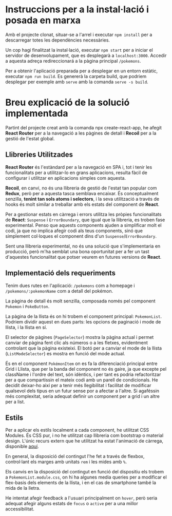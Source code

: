 # Instruccions per a la instal·lació i posada en marxa
Amb el projecte clonat, situar-se a l'arrel i executar `npm install` per a descarregar totes les dependències necessàries.

Un cop hagi finalitzat la instal·lació, executar `npm start` per a iniciar el servidor de desenvolupament, que es desplegarà a `localhost:3000`. Accedir a aquesta adreça redireccionará a la pàgina principal `/pokemons`.

Per a obtenir l'aplicació preparada per a desplegar en un entorn estàtic, executar `npm run build`. Es genererà la carpeta build, que podriem desplegar per exemple amb `serve` amb la comanda `serve -s build`.

# Breu explicació de la solució implementada
Partint del projecte creat amb la comanda npx create-react-app, he afegit **React Router** per a la navegació a les pàgines de detall i **Recoil** per a la gestió de l'estat global.

## Llibreries Utilitzades
**React Router** és l'estàndard per a la navegació en SPA i, tot i tenir les funcionalitats per a utilitzar-lo en grans aplicacions, resulta fàcil de configurar i utilitzar en aplicacions simples com aquesta.

**Recoil**, en canvi, no és una llibreria de gestió de l'estat tan popular com **Redux**, però per a aquesta tasca semblava encaixar. És conceptualment senzilla, **tenint tan sols atoms i selectors**, i la seva utilització a través de hooks és molt similar a treballar amb els estats del component de **React**.

Per a gestionar estats en càrrega i errors utilitza les pròpies funcionalitats de **React**: `Suspense` i `ErrorBoundary`, que igual que la llibreria, es troben fase experimental. Penso que aquests components ajuden a simplificar molt el codi, ja que no implica afegir codi als teus components, sinó que simplement col·loques el component dins d'un `Suspense`/`ErrorBoundary`.

Sent una llibreria experimental, no és una solució que s'implementaria en producció, però m'ha semblat una bona oportunitat per a fer un tast d'aquestes funcionalitat que potser veurem en futures versions de **React**.

## Implementació dels requeriments
Tenim dues rutes en l'aplicació: `/pokemons` com a homepage i `/pokemons/:pokemonName` com a detall del pokémon.

La pàgina de detall és molt senzilla, composada només pel component `Pokemon` i `PokeButton`.

La pàgina de la llista és on hi trobem el component principal: `PokemonList`. Podriem dividir aquest en dues parts: les opcions de paginació i mode de llista, i la llista en sí.

El selector de pàgines (`PageSelector`) mostra la pàgina actual i permet canviar de pàgina fent clic als números o a les fletxes, evidentment controlant que la pàgina existeixi. El botó per a canviar el mode de la llista (`ListModeSelector`) es mostra en funció del mode actual.

És en el component `PokémonItem` on es fa la diferenciació principal entre Grid i Llista, que per la banda del component no és gaire, ja que excepte pel className i l'ordre del text, són idèntics, i per tant es podria refactoritzar per a que compartissin el mateix codi amb un parell de condicionals. He decidit deixar-ho així per a tenir més llegibilitat i facilitat de modificar qualsevol dels tipus en un futur sense por a afectar a l'altre. Si agaféssin més complexitat, seria adequat definir un component per a grid i un altre per a list.

## Estils
Per a aplicar els estils localment a cada component, he utilitzat CSS Modules. És CSS pur, i no he utilitzat cap llibreria com bootstrap o material design. L'únic recurs extern que he utilitzat ha estat l'animació de càrrega, disponible [aquí](https://codepen.io/trulymittal/pen/LMOJWv).

En general, la disposició del contingut l'he fet a través de flexbox, control·lant els marges amb unitats `rem` i les mides amb `%`.

Els canvis en la disposició del contingut en funció del dispositiu els trobem a `PokemonList.module.css`, on hi ha algunes media queries per a modificar el flex-basis dels elements de la llista, i en el cas de smartphone també la mida de la lletra.

He intentat afegir feedback a l'usuari principalment on `hover`, però seria adequat afegir alguns estats de `focus` o `active` per a una millor accessibilitat.